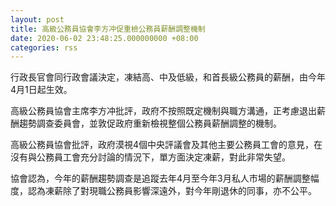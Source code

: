 ```yaml
---
layout: post
title: 高級公務員協會李方冲促重檢公務員薪酬調整機制
date: 2020-06-02 23:48:25.000000000 +08:00
categories: rss
---
```


行政長官會同行政會議決定，凍結高、中及低級，和首長級公務員的薪酬，由今年4月1日起生效。

高級公務員協會主席李方冲批評，政府不按照既定機制與職方溝通，正考慮退出薪酬趨勢調查委員會，並敦促政府重新檢視整個公務員薪酬調整的機制。

高級公務員協會批評，政府漠視4個中央評議會及其他主要公務員工會的意見，在沒有與公務員工會充分討論的情況下，單方面決定凍薪，對此非常失望。

協會認為，今年的薪酬趨勢調查是追蹤去年4月至今年3月私人市場的薪酬調整幅度，認為凍薪除了對現職公務員影響深遠外，對今年剛退休的同事，亦不公平。
